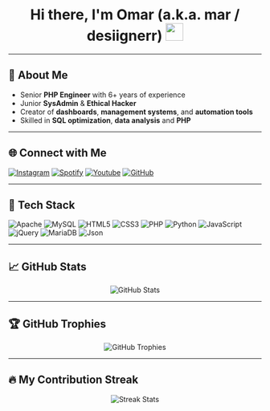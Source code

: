 <h1 align="center">Hi there, I'm Omar (a.k.a. mar / desiignerr) <img src="https://media.giphy.com/media/hvRJCLFzcasrR4ia7z/giphy.gif" width="35"></h1>

---

## 🚀 About Me

- Senior **PHP Engineer** with 6+ years of experience
- Junior **SysAdmin** & **Ethical Hacker**
- Creator of **dashboards**, **management systems**, and **automation tools**
- Skilled in **SQL optimization**, **data analysis** and **PHP**

---

## 🌐 Connect with Me
[![Instagram](https://img.shields.io/badge/Instagram-E4405F?style=for-the-badge&logo=instagram&logoColor=white)]([https://instagram.com/yourusername](https://www.instagram.com/desiignerr.r/))
[![Spotify](https://img.shields.io/badge/Spotify-1ED760?style=for-the-badge&logo=spotify&logoColor=white)](https://open.spotify.com/user/dey3trxuyz6zsuo7lctsadhlr)
[![Youtube](https://img.shields.io/badge/Youtube-FF0000?style=for-the-badge&logo=youtube&logoColor=white)](https://www.youtube.com/channel/UCsBQRe_Hl635ba876_LyY_Q)
[![GitHub](https://img.shields.io/badge/Github-24292e?style=for-the-badge&logo=github&logoColor=white)](https://github.com/TheDesiignerr)


---

## 🧰 Tech Stack

![Apache](https://img.shields.io/badge/Apache-D22128?style=for-the-badge&logo=apache&logoColor=white)
![MySQL](https://img.shields.io/badge/MySQL-4479A1?style=for-the-badge&logo=mysql&logoColor=white)
![HTML5](https://img.shields.io/badge/HTML5-E34F26?style=for-the-badge&logo=html5&logoColor=white)
![CSS3](https://img.shields.io/badge/CSS3-1572B6?style=for-the-badge&logo=css3&logoColor=white)
![PHP](https://img.shields.io/badge/PHP-777BB4?style=for-the-badge&logo=php&logoColor=white)
![Python](https://img.shields.io/badge/Python-FFD43B?style=for-the-badge&logo=python&logoColor=blue)
![JavaScript](https://img.shields.io/badge/JavaScript-F7DF1E?style=for-the-badge&logo=javascript&logoColor=black)
![jQuery](https://img.shields.io/badge/jQuery-0769AD?style=for-the-badge&logo=jquery&logoColor=white)
![MariaDB](https://img.shields.io/badge/mariadb-0769AD?style=for-the-badge&logo=jquery&logoColor=white)
![Json](https://img.shields.io/badge/Json-0769AD?style=for-the-badge&logo=jquery&logoColor=white)

---

## 📈 GitHub Stats

<p align="center">
  <img src="https://github-readme-stats.vercel.app/api?username=TheDesiignerr&show_icons=true&theme=radical" alt="GitHub Stats" />
</p>

---

## 🏆 GitHub Trophies

<p align="center">
  <img src="https://github-profile-trophy.vercel.app/?username=TheDesiignerr&theme=darkhub" alt="GitHub Trophies" />
</p>

---

## 🔥 My Contribution Streak

<p align="center">
  <img src="https://github-readme-streak-stats.herokuapp.com/?user=TheDesiignerr&theme=radical" alt="Streak Stats" />
</p>
